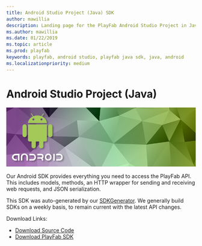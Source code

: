 ```yaml
---
title: Android Studio Project (Java) SDK
author: mawillia
description: Landing page for the PlayFab Android Studio Project in Java.
ms.author: mawillia
ms.date: 01/22/2019
ms.topic: article
ms.prod: playfab
keywords: playfab, android studio, playfab java sdk, java, android
ms.localizationpriority: medium
---
```


# Android Studio Project (Java)

![Android Studio Project (Java)](./media/android1.png)

Our Android SDK provides everything you need to access the PlayFab API. This includes models, methods, an HTTP wrapper for sending and receiving web requests, and JSON serialization.

This SDK was auto-generated by our [SDKGenerator](../sdkgenerator/index.md). We generally build SDKs on a weekly basis, to remain current with the latest API changes.

Download Links:

- [Download Source Code](https://github.com/PlayFab/JavaSDK)
- [Download PlayFab SDK](https://api.playfab.com/downloads/android)